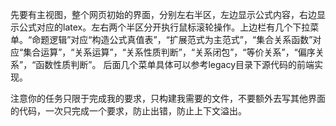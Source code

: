 先要有主视图，整个网页初始的界面，分别左右半区，左边显示公式内容，右边显示公式对应的latex。左右两个半区分开执行鼠标滚轮操作。上边栏有几个下拉菜单。“命题逻辑”对应“构造公式真值表”，“扩展范式为主范式”，“集合关系函数”对应“集合运算”，“关系运算”，“关系性质判断”，“关系闭包”，“等价关系”，“偏序关系”，“函数性质判断”。
后面几个菜单具体可以参考legacy目录下源代码的前端实现。

注意你的任务只限于完成我的要求，只构建我需要的文件，不要额外去写其他界面的代码，一次只完成一个要求，防止出错，防止上下文溢出。
